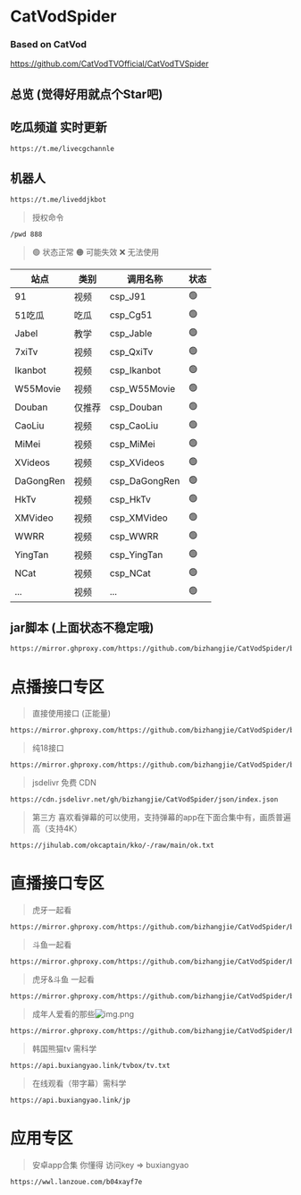 # CatVodSpider
### Based on CatVod
https://github.com/CatVodTVOfficial/CatVodTVSpider

## 总览 (觉得好用就点个Star吧)

## 吃瓜频道  实时更新
```shell
https://t.me/livecgchannle
```

## 机器人
```shell
https://t.me/liveddjkbot
```
> 授权命令
```shell
/pwd 888
```

> 🟢 状态正常
> 🟠 可能失效
> ❌ 无法使用

| **站点**   | **类别** | **调用名称**      | **状态** |
|----------|--------|---------------| -------- |
| 91       | 视频     | csp_J91       | 🟢       |
| 51吃瓜     | 吃瓜     | csp_Cg51      | 🟢       |
| Jabel    | 教学     | csp_Jable     | 🟢       |
| 7xiTv    | 视频     | csp_QxiTv     | 🟢       |
| Ikanbot  | 视频     | csp_Ikanbot   | 🟢       |
| W55Movie | 视频     | csp_W55Movie  | 🟢       |
| Douban   | 仅推荐    | csp_Douban    | 🟢       |
| CaoLiu   | 视频     | csp_CaoLiu    | 🟢       |
| MiMei    | 视频     | csp_MiMei     | 🟢       |
| XVideos  | 视频     | csp_XVideos   | 🟢       |
| DaGongRen | 视频     | csp_DaGongRen | 🟢       |
| HkTv     | 视频     | csp_HkTv      | 🟢       |
| XMVideo  | 视频     | csp_XMVideo   | 🟢       |
| WWRR     | 视频     | csp_WWRR      | 🟢       |
| YingTan  | 视频     | csp_YingTan   | 🟢       |
| NCat     | 视频     | csp_NCat      | 🟢       |
| ...      | 视频     | ...           | 🟢       |


## jar脚本 (上面状态不稳定哦)
```shell
https://mirror.ghproxy.com/https://github.com/bizhangjie/CatVodSpider/blob/main/jar/custom_spider.jar
```

# 点播接口专区

> 直接使用接口 (正能量)
```shell
https://mirror.ghproxy.com/https://github.com/bizhangjie/CatVodSpider/blob/main/json/index.json
```

> 纯18接口
```shell
https://mirror.ghproxy.com/https://github.com/bizhangjie/CatVodSpider/blob/main/json/index18.json
```

> jsdelivr 免费 CDN
```shell
https://cdn.jsdelivr.net/gh/bizhangjie/CatVodSpider/json/index.json
```

> 第三方 喜欢看弹幕的可以使用，支持弹幕的app在下面合集中有，画质普遍高（支持4K）
```shell
https://jihulab.com/okcaptain/kko/-/raw/main/ok.txt
```

# 直播接口专区

> 虎牙一起看
```shell
https://mirror.ghproxy.com/https://github.com/bizhangjie/CatVodSpider/blob/main/json/hy.txt
```

> 斗鱼一起看
```shell
https://mirror.ghproxy.com/https://github.com/bizhangjie/CatVodSpider/blob/main/json/dy.txt
```

> 虎牙&斗鱼 一起看
```shell
https://mirror.ghproxy.com/https://github.com/bizhangjie/CatVodSpider/blob/main/json/zbyqk.txt
```

> 成年人爱看的那些![img.png](img.png)
```shell
https://mirror.ghproxy.com/https://github.com/bizhangjie/CatVodSpider/blob/main/json/sjdy.txt
```

> 韩国熊猫tv 需科学
```shell
https://api.buxiangyao.link/tvbox/tv.txt
```

> 在线观看（带字幕）需科学
```shell
https://api.buxiangyao.link/jp
```

# 应用专区

> 安卓app合集 你懂得 访问key => buxiangyao
```shell
https://wwl.lanzoue.com/b04xayf7e
```
